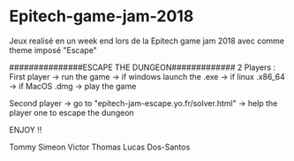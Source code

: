 # Epitech-game-jam-2018
Jeux realisé en un week end lors de la Epitech game jam 2018 avec comme theme imposé "Escape"


###############ESCAPE THE DUNGEON#############
2 Players :
First player -> run the game -> if windows launch the .exe
                             -> if linux .x86_64
                             -> if MacOS .dmg
             -> play the game

Second player -> go to "epitech-jam-escape.yo.fr/solver.html"
              -> help the player one to escape the dungeon

ENJOY !!

Tommy Simeon
Victor Thomas
Lucas Dos-Santos

